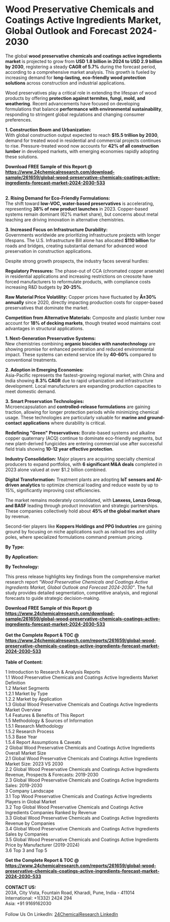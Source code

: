<h1>Wood Preservative Chemicals and Coatings Active Ingredients Market, Global Outlook and Forecast 2024-2030</h1><p>The global <strong>wood preservative chemicals and coatings active ingredients market</strong> is projected to grow from <strong>USD 1.8 billion in 2024 to USD 2.9 billion by 2030</strong>, registering a steady <strong>CAGR of 5.7%</strong> during the forecast period, according to a comprehensive market analysis. This growth is fueled by increasing demand for <strong>long-lasting, eco-friendly wood protection solutions</strong> across construction and industrial applications.</p><p>Wood preservatives play a critical role in extending the lifespan of wood products by offering <strong>protection against termites, fungi, mold, and weathering</strong>. Recent advancements have focused on developing formulations that balance <strong>performance with environmental sustainability</strong>, responding to stringent global regulations and changing consumer preferences.</p><p><strong>1. Construction Boom and Urbanization:</strong><br>
With global construction output expected to reach <strong>$15.5 trillion by 2030</strong>, demand for treated wood in residential and commercial projects continues to rise. Pressure-treated wood now accounts for <strong>42% of all construction lumber</strong> in developed markets, with emerging economies rapidly adopting these solutions.</p><div><b>Download FREE Sample of this Report @ 
            <a href="https://www.24chemicalresearch.com/download-sample/261659/global-wood-preservative-chemicals-coatings-active-ingredients-forecast-market-2024-2030-533">
            https://www.24chemicalresearch.com/download-sample/261659/global-wood-preservative-chemicals-coatings-active-ingredients-forecast-market-2024-2030-533</a></b></div><br><p><strong>2. Rising Demand for Eco-Friendly Formulations:</strong><br>
The shift toward <strong>low-VOC, water-based preservatives</strong> is accelerating, representing <strong>38% of new product launches</strong> in 2023. Copper-based systems remain dominant (62% market share), but concerns about metal leaching are driving innovation in alternative chemistries.</p><p><strong>3. Increased Focus on Infrastructure Durability:</strong><br>
Governments worldwide are prioritizing infrastructure projects with longer lifespans. The U.S. Infrastructure Bill alone has allocated <strong>$110 billion</strong> for roads and bridges, creating substantial demand for advanced wood preservation in construction applications.</p><p>Despite strong growth prospects, the industry faces several hurdles:</p><p><strong>Regulatory Pressures:</strong> The phase-out of CCA (chromated copper arsenate) in residential applications and increasing restrictions on creosote have forced manufacturers to reformulate products, with compliance costs increasing R&amp;D budgets by <strong>20-25%</strong>.</p><p><strong>Raw Material Price Volatility:</strong> Copper prices have fluctuated by <strong>Â±30% annually</strong> since 2020, directly impacting production costs for copper-based preservatives that dominate the market.</p><p><strong>Competition from Alternative Materials:</strong> Composite and plastic lumber now account for <strong>18% of decking markets</strong>, though treated wood maintains cost advantages in structural applications.</p><p><strong>1. Next-Generation Preservative Systems:</strong><br>
New chemistries combining <strong>organic biocides with nanotechnology</strong> are showing promise for enhanced penetration and reduced environmental impact. These systems can extend service life by <strong>40-60%</strong> compared to conventional treatments.</p><p><strong>2. Adoption in Emerging Economies:</strong><br>
Asia-Pacific represents the fastest-growing regional market, with China and India showing <strong>8.3% CAGR</strong> due to rapid urbanization and infrastructure development. Local manufacturers are expanding production capacities to meet domestic demand.</p><p><strong>3. Smart Preservation Technologies:</strong><br>
Microencapsulation and <strong>controlled-release formulations</strong> are gaining traction, allowing for longer protection periods while minimizing chemical usage. These technologies are particularly valuable for <strong>marine and ground-contact applications</strong> where durability is critical.</p><p><strong>Redefining "Green" Preservatives:</strong> Borate-based systems and alkaline copper quaternary (ACQ) continue to dominate eco-friendly segments, but new plant-derived fungicides are entering commercial use after successful field trials showing <strong>10-12 year effective protection</strong>.</p><p><strong>Industry Consolidation:</strong> Major players are acquiring specialty chemical producers to expand portfolios, with <strong>6 significant M&amp;A deals</strong> completed in 2023 alone valued at over $1.2 billion combined.</p><p><strong>Digital Transformation:</strong> Treatment plants are adopting <strong>IoT sensors and AI-driven analytics</strong> to optimize chemical loading and reduce waste by up to 15%, significantly improving cost efficiencies.</p><p>The market remains moderately consolidated, with <strong>Lanxess, Lonza Group, and BASF</strong> leading through product innovation and strategic partnerships. These companies collectively hold about <strong>45% of the global market share</strong> by revenue.</p><p>Second-tier players like <strong>Koppers Holdings and PPG Industries</strong> are gaining ground by focusing on niche applications such as railroad ties and utility poles, where specialized formulations command premium pricing.</p><p><strong>By Type:</strong></p><p><strong>By Application:</strong></p><p><strong>By Technology:</strong></p><p>This press release highlights key findings from the comprehensive market research report <em>"Wood Preservative Chemicals and Coatings Active Ingredients Market, Global Outlook and Forecast 2024-2030"</em>. The full study provides detailed segmentation, competitive analysis, and regional forecasts to guide strategic decision-making.</p><div><b>Download FREE Sample of this Report @ 
            <a href="https://www.24chemicalresearch.com/download-sample/261659/global-wood-preservative-chemicals-coatings-active-ingredients-forecast-market-2024-2030-533">
            https://www.24chemicalresearch.com/download-sample/261659/global-wood-preservative-chemicals-coatings-active-ingredients-forecast-market-2024-2030-533</a></b></div><br><div><b>Get the Complete Report & TOC @ 
            <a href="https://www.24chemicalresearch.com/reports/261659/global-wood-preservative-chemicals-coatings-active-ingredients-forecast-market-2024-2030-533">
            https://www.24chemicalresearch.com/reports/261659/global-wood-preservative-chemicals-coatings-active-ingredients-forecast-market-2024-2030-533</a></b></div><br>
            <b>Table of Content:</b><p>1 Introduction to Research & Analysis Reports<br />
    1.1 Wood Preservative Chemicals and Coatings Active Ingredients Market Definition<br />
    1.2 Market Segments<br />
        1.2.1 Market by Type<br />
        1.2.2 Market by Application<br />
    1.3 Global Wood Preservative Chemicals and Coatings Active Ingredients Market Overview<br />
    1.4 Features & Benefits of This Report<br />
    1.5 Methodology & Sources of Information<br />
        1.5.1 Research Methodology<br />
        1.5.2 Research Process<br />
        1.5.3 Base Year<br />
        1.5.4 Report Assumptions & Caveats<br />
2 Global Wood Preservative Chemicals and Coatings Active Ingredients Overall Market Size<br />
    2.1 Global Wood Preservative Chemicals and Coatings Active Ingredients Market Size: 2023 VS 2030<br />
    2.2 Global Wood Preservative Chemicals and Coatings Active Ingredients Revenue, Prospects & Forecasts: 2019-2030<br />
    2.3 Global Wood Preservative Chemicals and Coatings Active Ingredients Sales: 2019-2030<br />
3 Company Landscape<br />
    3.1 Top Wood Preservative Chemicals and Coatings Active Ingredients Players in Global Market<br />
    3.2 Top Global Wood Preservative Chemicals and Coatings Active Ingredients Companies Ranked by Revenue<br />
    3.3 Global Wood Preservative Chemicals and Coatings Active Ingredients Revenue by Companies<br />
    3.4 Global Wood Preservative Chemicals and Coatings Active Ingredients Sales by Companies<br />
    3.5 Global Wood Preservative Chemicals and Coatings Active Ingredients Price by Manufacturer (2019-2024)<br />
    3.6 Top 3 and Top 5</p><div><b>Get the Complete Report & TOC @ 
            <a href="https://www.24chemicalresearch.com/reports/261659/global-wood-preservative-chemicals-coatings-active-ingredients-forecast-market-2024-2030-533">
            https://www.24chemicalresearch.com/reports/261659/global-wood-preservative-chemicals-coatings-active-ingredients-forecast-market-2024-2030-533</a></b></div><br><b>CONTACT US:</b><br>
            203A, City Vista, Fountain Road, Kharadi, Pune, India - 411014<br>
            International: +1(332) 2424 294<br>
            Asia: +91 9169162030 <br><br>
            Follow Us On LinkedIn: <a href="https://www.linkedin.com/company/24chemicalresearch/">24ChemicalResearch LinkedIn</a>